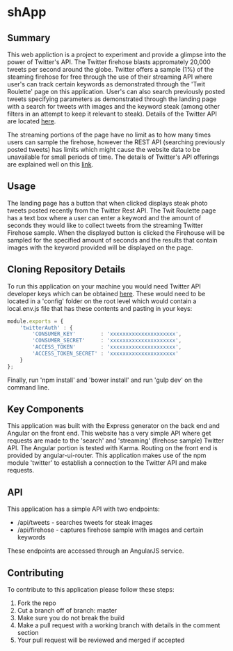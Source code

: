 # shApp

## Summary

This web appliction is a project to experiment and provide a glimpse into the power of Twitter's API. The Twitter firehose blasts appromately 20,000 tweets per second around the globe. Twitter offers a sample (1%) of the steaming firehose for free through the use of their streaming API where user's can track certain keywords as demonstrated through the 'Twit Roulette' page on this application. User's can also search previously posted tweets specifying parameters as demonstrated through the landing page with a search for tweets with images and the keyword steak (among other filters in an attempt to keep it relevant to steak). Details of the Twitter API are located [here](https://dev.twitter.com/overview/documentation).

The streaming portions of the page have no limit as to how many times users can sample the firehose, however the REST API (searching previously posted tweets) has limits which might cause the website data to be unavailable for small periods of time. The details of Twitter's API offerings are explained well on this [link](http://brnrd.me/twitter-apis-vs-twitter-firehose/).

## Usage

The landing page has a button that when clicked displays steak photo tweets posted recently from the Twitter Rest API.
The Twit Roulette page has a text box where a user can enter a keyword and the amount of seconds they would like to collect tweets from the streaming Twitter Firehose sample.  When the displayed button is clicked the Firehouse will be sampled for the specified amount of seconds and the results that contain images with the keyword provided will be displayed on the page.

## Cloning Repository Details

To run this application on your machine you would need Twitter API developer keys which can be obtained [here](https://apps.twitter.com/apps). These would need to be located in a 'config' folder on the root level which would contain a local.env.js file that has these contents and pasting in your keys:

```javascript
module.exports = {
    'twitterAuth' : {
        'CONSUMER_KEY'        : 'xxxxxxxxxxxxxxxxxxxxx',
        'CONSUMER_SECRET'     : 'xxxxxxxxxxxxxxxxxxxxx',
        'ACCESS_TOKEN'        : 'xxxxxxxxxxxxxxxxxxxxx',
        'ACCESS_TOKEN_SECRET' : 'xxxxxxxxxxxxxxxxxxxxx'
    }
};
```
Finally, run 'npm install' and 'bower install' and run 'gulp dev' on the command line. 

## Key Components

This application was built with the Express generator on the back end and Angular on the front end. This website has a very simple API where get requests are made to the 'search' and 'streaming' (firehose sample) Twitter API. The Angular portion is tested with Karma. Routing on the front end is provided by angular-ui-router. This application makes use of the npm module 'twitter' to establish a connection to the Twitter API and make requests.

## API

This application has a simple API with two endpoints:

* /api/tweets - searches tweets for steak images
* /api/firehose - captures firehose sample with images and certain keywords

These endpoints are accessed through an AngularJS service.

## Contributing

To contribute to this application please follow these steps:

1.  Fork the repo
2.  Cut a branch off of branch: master
3.  Make sure you do not break the build
4.  Make a pull request with a working branch with details in the comment section
5.  Your pull request will be reviewed and merged if accepted 






